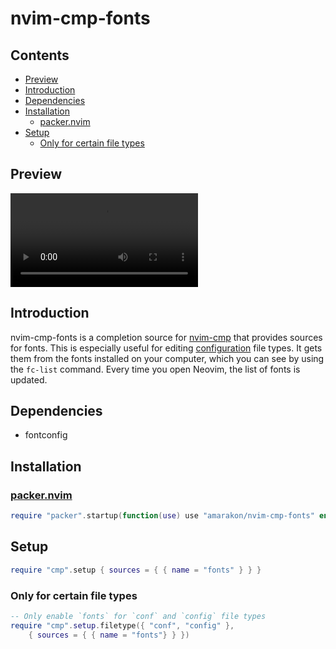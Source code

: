 nvim-cmp-fonts
================

## Contents

-   <a href="#preview" id="toc-preview">Preview</a>
-   <a href="#introduction" id="toc-introduction">Introduction</a>
-   <a href="#dependencies" id="toc-dependencies">Dependencies</a>
-   <a href="#installation" id="toc-installation">Installation</a>
    -   <a href="#packernvim" id="toc-packernvim"><span>packer.nvim</span></a>
-   <a href="#setup" id="toc-setup">Setup</a>
    -   <a href="#only-for-certain-file-types"
        id="toc-only-for-certain-file-types">Only for certain file types</a>

## Preview

![](preview.mkv)

## Introduction

nvim-cmp-fonts is a completion source for
[nvim-cmp](https://github.com/hrsh7th/nvim-cmp) that provides sources
for fonts. This is especially useful for editing
[configuration](#only-for-certain-file-types) file types. It gets them
from the fonts installed on your computer, which you can see by using
the `fc-list` command. Every time you open Neovim, the list of fonts is
updated.

## Dependencies

-   fontconfig

## Installation

### [packer.nvim](https://github.com/wbthomason/packer.nvim)

``` lua
require "packer".startup(function(use) use "amarakon/nvim-cmp-fonts" end)
```

## Setup

``` lua
require "cmp".setup { sources = { { name = "fonts" } } }
```

### Only for certain file types

``` lua
-- Only enable `fonts` for `conf` and `config` file types
require "cmp".setup.filetype({ "conf", "config" },
    { sources = { { name = "fonts"} } })
```
